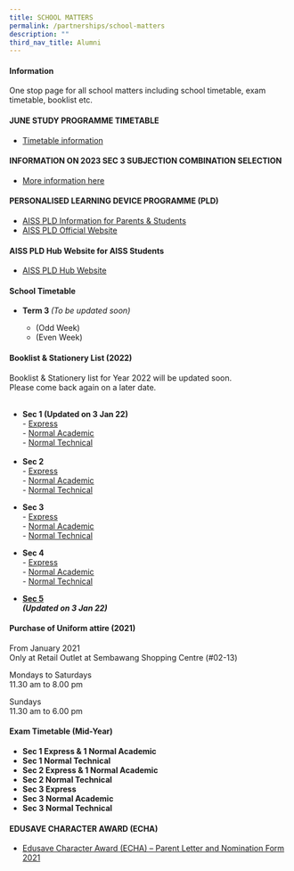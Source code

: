 ```yaml
---
title: SCHOOL MATTERS
permalink: /partnerships/school-matters
description: ""
third_nav_title: Alumni
---
```

<h4><strong>Information</strong></h4>
<p>One stop page for all school matters including school timetable, exam timetable, booklist etc.</p>
<h4><strong>JUNE STUDY PROGRAMME TIMETABLE</strong></h4>
<ul>
<li><a href="/files/2022%20June%20Study%20Programme%20Classes%20timetables.pdf" target="_blank" rel="noopener">Timetable information</a></li>
</ul>
<h4><strong>INFORMATION ON 2023 SEC 3 SUBJECTION COMBINATION SELECTION</strong></h4>
<ul>
<li><a href="https://go.gov.sg/aiss-sec3-subjcombination" target="">More information here</a></li>
</ul>
<h4><strong>PERSONALISED LEARNING DEVICE PROGRAMME (PLD)</strong></h4>
<ul>
<li><a href="/partnerships/for-parents/personalised-learning-device-programme-pld" target="">AISS PLD Information for Parents &amp; Students</a></li>
<li><a href="https://go.gov.sg/ndlp-aiss" target="_blank" rel="noopener">AISS PLD Official Website</a></li>
</ul>
<h4><strong>AISS PLD Hub Website for AISS Students</strong></h4>
<ul>
<li><a href="https://sites.google.com/moe.edu.sg/ictaiss4students/home" target="_blank" rel="noopener">AISS PLD Hub Website</a></li>
</ul>
<h4><strong>School Timetable</strong></h4>
<ul>
<li><strong>Term 3&nbsp;</strong><em>(To be updated soon)</em><br /></li>
<ul>
<li>(Odd Week)</li>
<li>(Even Week)</li>
</ul>
</ul>
<h4><strong>Booklist &amp; Stationery List (2022)</strong></h4>
<p>Booklist &amp; Stationery list for Year 2022 will be updated soon.<br />Please come back again on a later date.<br /><br /></p>
<ul>
<li><strong>Sec 1&nbsp;</strong><strong>(Updated on 3 Jan 22)</strong><br />-&nbsp;<a href="https://ahmadibrahimsec.moe.edu.sg/qql/slot/u529/School%20Matters/uniform,booklistandstationery/2022/AISS%20S1%20EXP%20Booklist.pdf" target="_blank" rel="noopener">Express</a><br />-&nbsp;<a href="https://ahmadibrahimsec.moe.edu.sg/qql/slot/u529/School%20Matters/uniform,booklistandstationery/2022/AISS%20S1%20NA%20Booklist.pdf" target="_blank" rel="noopener">Normal Academic</a><br />-&nbsp;<a href="https://ahmadibrahimsec.moe.edu.sg/qql/slot/u529/School%20Matters/uniform,booklistandstationery/2022/AISS%20S1%20NT%20Booklist.pdf" target="_blank" rel="noopener">Normal Technical</a><br /><br /></li>
<li><strong>Sec 2</strong><br />-&nbsp;<a href="https://ahmadibrahimsec.moe.edu.sg/qql/slot/u529/School%20Matters/uniform,booklistandstationery/2022/2%20E.pdf" target="_blank" rel="noopener">Express</a><br />-&nbsp;<a href="https://ahmadibrahimsec.moe.edu.sg/qql/slot/u529/School%20Matters/uniform,booklistandstationery/2022/2%20NA.pdf" target="_blank" rel="noopener">Normal Academic</a><br />-&nbsp;<a href="https://ahmadibrahimsec.moe.edu.sg/qql/slot/u529/School%20Matters/uniform,booklistandstationery/2022/2%20NT.pdf" target="_blank" rel="noopener">Normal Technical</a></li>
</ul>
<ul>
<li><strong>Sec 3</strong><br />-&nbsp;<a href="https://ahmadibrahimsec.moe.edu.sg/qql/slot/u529/School%20Matters/uniform,booklistandstationery/2022/3%20E.pdf" target="_blank" rel="noopener">Express</a><br />-&nbsp;<a href="https://ahmadibrahimsec.moe.edu.sg/qql/slot/u529/School%20Matters/uniform,booklistandstationery/2022/3%20NA.pdf" target="_blank" rel="noopener">Normal Academic</a><br />-&nbsp;<a href="https://ahmadibrahimsec.moe.edu.sg/qql/slot/u529/School%20Matters/uniform,booklistandstationery/2022/3%20NT.pdf" target="_blank" rel="noopener">Normal Technical</a></li>
</ul>
<ul>
<li><strong>Sec 4</strong><br />-&nbsp;<a href="https://ahmadibrahimsec.moe.edu.sg/qql/slot/u529/School%20Matters/uniform,booklistandstationery/2022/4%20E.pdf" target="_blank" rel="noopener">Express</a><br />-&nbsp;<a href="https://ahmadibrahimsec.moe.edu.sg/qql/slot/u529/School%20Matters/uniform,booklistandstationery/2022/4%20NA.pdf" target="_blank" rel="noopener">Normal Academic</a><br />-&nbsp;<a href="https://ahmadibrahimsec.moe.edu.sg/qql/slot/u529/School%20Matters/uniform,booklistandstationery/2022/4%20NT.pdf" target="_blank" rel="noopener">Normal Technical</a></li>
</ul>
<ul>
<li><strong><a href="https://ahmadibrahimsec.moe.edu.sg/qql/slot/u529/School%20Matters/uniform,booklistandstationery/2022/AISS%20S5%20NA_updated%203%20Jan%2021.pdf" target="_blank" rel="noopener">Sec 5</a></strong><strong><em><br />(Updated on 3 Jan 22)</em></strong></li>
</ul>
<h4><strong>Purchase of Uniform attire (2021)</strong></h4>
<p>From January 2021<br />Only at Retail Outlet at Sembawang Shopping Centre (#02-13)</p>
<p>Mondays to Saturdays<br />11.30 am to 8.00 pm</p>
<p>Sundays<br />11.30 am to 6.00 pm</p>
<h4><strong>Exam Timetable (Mid-Year)<br /></strong></h4>
<ul>
<li><strong>Sec 1 Express &amp; 1 Normal Academic</strong></li>
<li><strong>Sec 1 Normal Technical</strong></li>
<li><strong>Sec 2 Express &amp; 1 Normal Academic</strong></li>
<li><strong>Sec 2 Normal Technical</strong></li>
<li><strong>Sec 3 Express</strong></li>
<li><strong>Sec 3 Normal Academic</strong></li>
<li><strong>Sec 3 Normal Technical</strong></li>
</ul>
<h4><strong>EDUSAVE CHARACTER AWARD (ECHA)</strong></h4>
<ul>
<li><a href="/files/ECHA_Parents%20Letter_2021%20and%20Nomination%20Form.pdf" target="_blank" rel="noopener">Edusave Character Award (ECHA) &ndash; Parent Letter and Nomination Form 2021</a></li>
